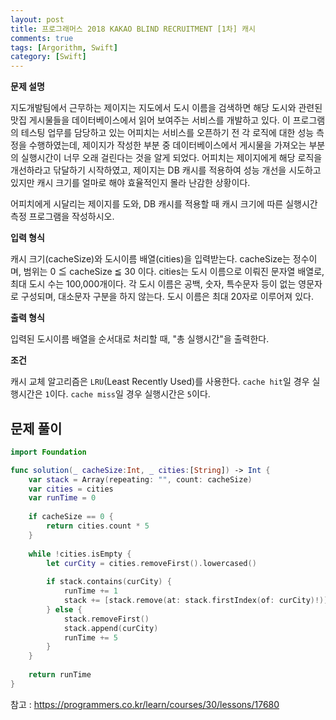 ```yaml
---
layout: post
title: 프로그래머스 2018 KAKAO BLIND RECRUITMENT [1차] 캐시
comments: true
tags: [Argorithm, Swift]
category: [Swift]
---
```


**문제 설명**

지도개발팀에서 근무하는 제이지는 지도에서 도시 이름을 검색하면 해당 도시와 관련된 맛집 게시물들을 데이터베이스에서 읽어 보여주는 서비스를 개발하고 있다.
이 프로그램의 테스팅 업무를 담당하고 있는 어피치는 서비스를 오픈하기 전 각 로직에 대한 성능 측정을 수행하였는데, 제이지가 작성한 부분 중 데이터베이스에서 게시물을 가져오는 부분의 실행시간이 너무 오래 걸린다는 것을 알게 되었다.
어피치는 제이지에게 해당 로직을 개선하라고 닦달하기 시작하였고, 제이지는 DB 캐시를 적용하여 성능 개선을 시도하고 있지만 캐시 크기를 얼마로 해야 효율적인지 몰라 난감한 상황이다.

어피치에게 시달리는 제이지를 도와, DB 캐시를 적용할 때 캐시 크기에 따른 실행시간 측정 프로그램을 작성하시오.

**입력 형식**

캐시 크기(cacheSize)와 도시이름 배열(cities)을 입력받는다.
cacheSize는 정수이며, 범위는 0 ≦ cacheSize ≦ 30 이다.
cities는 도시 이름으로 이뤄진 문자열 배열로, 최대 도시 수는 100,000개이다.
각 도시 이름은 공백, 숫자, 특수문자 등이 없는 영문자로 구성되며, 대소문자 구분을 하지 않는다. 도시 이름은 최대 20자로 이루어져 있다.

**출력 형식**

입력된 도시이름 배열을 순서대로 처리할 때, "총 실행시간"을 출력한다.

**조건**

캐시 교체 알고리즘은 `LRU`(Least Recently Used)를 사용한다.
`cache hit`일 경우 실행시간은 `1`이다.
`cache miss`일 경우 실행시간은 `5`이다.


## 문제 풀이

```swift
import Foundation

func solution(_ cacheSize:Int, _ cities:[String]) -> Int {
    var stack = Array(repeating: "", count: cacheSize)
    var cities = cities
    var runTime = 0
    
    if cacheSize == 0 {
        return cities.count * 5
    }
    
    while !cities.isEmpty {
        let curCity = cities.removeFirst().lowercased()
        
        if stack.contains(curCity) {
            runTime += 1
            stack += [stack.remove(at: stack.firstIndex(of: curCity)!)]
        } else {
            stack.removeFirst()
            stack.append(curCity)
            runTime += 5
        }
    }
    
    return runTime
}
```


참고 : <https://programmers.co.kr/learn/courses/30/lessons/17680>